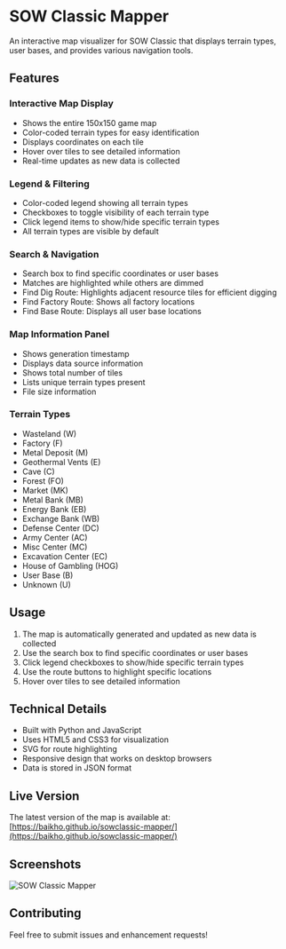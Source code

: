 # SOW Classic Mapper

An interactive map visualizer for SOW Classic that displays terrain types, user bases, and provides various navigation tools.

## Features

### Interactive Map Display
- Shows the entire 150x150 game map
- Color-coded terrain types for easy identification
- Displays coordinates on each tile
- Hover over tiles to see detailed information
- Real-time updates as new data is collected

### Legend & Filtering
- Color-coded legend showing all terrain types
- Checkboxes to toggle visibility of each terrain type
- Click legend items to show/hide specific terrain types
- All terrain types are visible by default

### Search & Navigation
- Search box to find specific coordinates or user bases
- Matches are highlighted while others are dimmed
- Find Dig Route: Highlights adjacent resource tiles for efficient digging
- Find Factory Route: Shows all factory locations
- Find Base Route: Displays all user base locations

### Map Information Panel
- Shows generation timestamp
- Displays data source information
- Shows total number of tiles
- Lists unique terrain types present
- File size information

### Terrain Types
- Wasteland (W)
- Factory (F)
- Metal Deposit (M)
- Geothermal Vents (E)
- Cave (C)
- Forest (FO)
- Market (MK)
- Metal Bank (MB)
- Energy Bank (EB)
- Exchange Bank (WB)
- Defense Center (DC)
- Army Center (AC)
- Misc Center (MC)
- Excavation Center (EC)
- House of Gambling (HOG)
- User Base (B)
- Unknown (U)

## Usage

1. The map is automatically generated and updated as new data is collected
2. Use the search box to find specific coordinates or user bases
3. Click legend checkboxes to show/hide specific terrain types
4. Use the route buttons to highlight specific locations
5. Hover over tiles to see detailed information

## Technical Details

- Built with Python and JavaScript
- Uses HTML5 and CSS3 for visualization
- SVG for route highlighting
- Responsive design that works on desktop browsers
- Data is stored in JSON format

## Live Version

The latest version of the map is available at: [https://baikho.github.io/sowclassic-mapper/](https://baikho.github.io/sowclassic-mapper/)

## Screenshots

![SOW Classic Mapper](https://github.com/user-attachments/assets/65a5ce2d-690b-4480-8bda-a5b9d91fc8eb)

## Contributing

Feel free to submit issues and enhancement requests!
